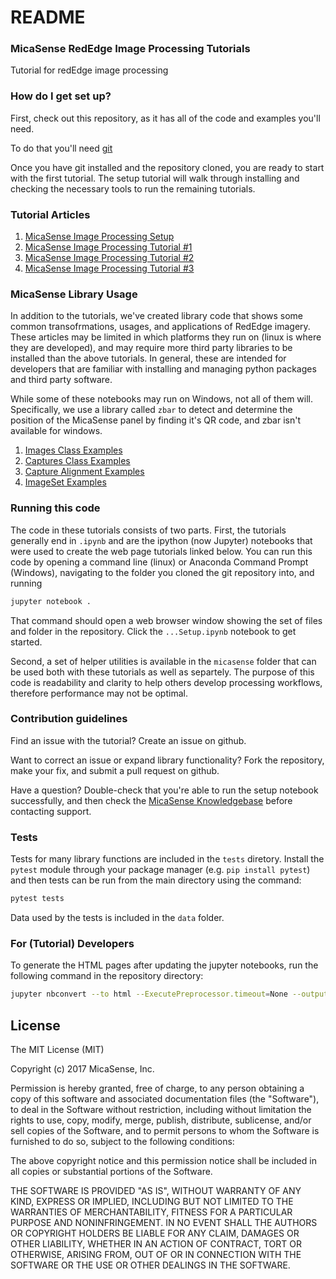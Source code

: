 # README 

### MicaSense RedEdge Image Processing Tutorials 

Tutorial for redEdge image processing 

### How do I get set up? 

First, check out this repository, as it has all of the code and examples you'll need.

To do that you'll need [git](https://git-scm.com/downloads)

Once you have git installed and the repository cloned, you are ready to start with the first tutorial. The setup tutorial will walk through installing and checking the necessary tools to run the remaining tutorials.

### Tutorial Articles

1. [MicaSense Image Processing Setup](https://micasense.github.io/imageprocessing/MicaSense%20Image%20Processing%20Setup.html)
1. [MicaSense Image Processing Tutorial #1](https://micasense.github.io/imageprocessing/MicaSense%20Image%20Processing%20Tutorial%201.html)
1. [MicaSense Image Processing Tutorial #2](https://micasense.github.io/imageprocessing/MicaSense%20Image%20Processing%20Tutorial%202.html)
1. [MicaSense Image Processing Tutorial #3](https://micasense.github.io/imageprocessing/MicaSense%20Image%20Processing%20Tutorial%203.html)

### MicaSense Library Usage

In addition to the tutorials, we've created library code that shows some common transofrmations, usages, and applications of RedEdge imagery.  These articles may be limited in which platforms they run on (linux is where they are developed), and may require more third party libraries to be installed than the above tutorials. In general, these are intended for developers that are familiar with installing and managing python packages and third party software.

While some of these notebooks may run on Windows, not all of them will.  Specifically, we use a library called `zbar` to detect and determine the position of the MicaSense panel by finding it's QR code, and zbar isn't available for windows.

1. [Images Class Examples](https://micasense.github.io/imageprocessing/Images.html)
1. [Captures Class Examples](https://micasense.github.io/imageprocessing/Captures.html)
1. [Capture Alignment Examples](https://micasense.github.io/imageprocessing/Alignment.html)
1. [ImageSet Examples](https://micasense.github.io/imageprocessing/ImageSets.html)

### Running this code

The code in these tutorials consists of two parts. First, the tutorials generally end in `.ipynb` and are the ipython (now Jupyter) notebooks that were used to create the web page tutorials linked below. You can run this code by opening a command line (linux) or Anaconda Command Prompt (Windows), navigating to the folder you cloned the git repository into, and running

```bash
jupyter notebook .
```

That command should open a web browser window showing the set of files and folder in the repository. Click the `...Setup.ipynb` notebook to get started.

Second, a set of helper utilities is available in the `micasense` folder that can be used both with these tutorials as well as separtely. The purpose of this code is readability and clarity to help others develop processing workflows, therefore performance may not be optimal.

### Contribution guidelines

Find an issue with the tutorial? Create an issue on github. 

Want to correct an issue or expand library functionality?  Fork the repository, make your fix, and submit a pull request on github.

Have a question? Double-check that you're able to run the setup notebook successfully, and then check the [MicaSense Knowledgebase](https://support.micasense.com) before contacting support.

### Tests

Tests for many library functions are included in the `tests` diretory. Install the `pytest` module through your package manager (e.g. `pip install pytest`) and then tests can be run from the main directory using the command:

```bash
pytest tests
```

Data used by the tests is included in the `data` folder.

### For (Tutorial) Developers 

To generate the HTML pages after updating the jupyter notebooks, run the following command in the repository directory:

```bash
jupyter nbconvert --to html --ExecutePreprocessor.timeout=None --output-dir docs --execute *.ipynb
```

## License

The MIT License (MIT)

Copyright (c) 2017 MicaSense, Inc.

Permission is hereby granted, free of charge, to any person obtaining a copy of this software and associated documentation files (the "Software"), to deal in the Software without restriction, including without limitation the rights to use, copy, modify, merge, publish, distribute, sublicense, and/or sell copies of the Software, and to permit persons to whom the Software is furnished to do so, subject to the following conditions:

The above copyright notice and this permission notice shall be included in all copies or substantial portions of the Software.

THE SOFTWARE IS PROVIDED "AS IS", WITHOUT WARRANTY OF ANY KIND, EXPRESS OR IMPLIED, INCLUDING BUT NOT LIMITED TO THE WARRANTIES OF MERCHANTABILITY, FITNESS FOR A PARTICULAR PURPOSE AND NONINFRINGEMENT. IN NO EVENT SHALL THE AUTHORS OR COPYRIGHT HOLDERS BE LIABLE FOR ANY CLAIM, DAMAGES OR OTHER LIABILITY, WHETHER IN AN ACTION OF CONTRACT, TORT OR OTHERWISE, ARISING FROM, OUT OF OR IN CONNECTION WITH THE SOFTWARE OR THE USE OR OTHER DEALINGS IN THE SOFTWARE.